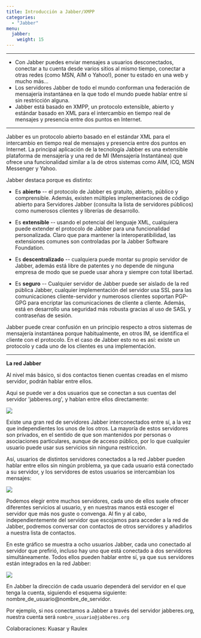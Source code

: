 ```yaml
---
title: Introducción a Jabber/XMPP
categories:
  - "Jabber"
menu:
  jabber:
    weight: 15
---
```


---

- Con Jabber puedes enviar mensajes a usuarios desconectados, conectar a tu cuenta desde varios sitios al mismo tiempo, conectar a otras redes (como MSN, AIM o Yahoo!), poner tu estado en una web y mucho más...
- Los servidores Jabber de todo el mundo conforman una federación de mensajería instantánea en la que todo el mundo puede hablar entre sí sin restricción alguna.
- Jabber está basado en XMPP, un protocolo extensible, abierto y estándar basado en XML para el intercambio en tiempo real de mensajes y presencia entre dos puntos en Internet.

---

Jabber es un protocolo abierto basado en el estándar XML para el intercambio en tiempo real de mensajes y presencia entre dos puntos en Internet. La principal aplicación de la tecnología Jabber es una extensible plataforma de mensajería y una red de MI (Mensajería Instantánea) que ofrece una funcionalidad similar a la de otros sistemas como AIM, ICQ, MSN Messenger y Yahoo.

Jabber destaca porque es distinto:

- Es **abierto** -- el protocolo de Jabber es gratuito, abierto, público y comprensible. Además, existen múltiples implementaciones de código abierto para Servidores Jabber (consulta la lista de servidores públicos) como numerosos clientes y librerías de desarrollo.

- Es **extensible** -- usando el potencial del lenguaje XML, cualquiera puede extender el protocolo de Jabber para una funcionalidad personalizada. Claro que para mantener la interoperatibilidad, las extensiones comunes son controladas por la Jabber Software Foundation.

- Es **descentralizado** -- cualquiera puede montar su propio servidor de Jabber, además está libre de patentes y no depende de ninguna empresa de modo que se puede usar ahora y siempre con total libertad.

- Es **seguro** -- Cualquier servidor de Jabber puede ser aislado de la red pública Jabber, cualquier implementación del servidor usa SSL para las comunicaciones cliente-servidor y numerosos clientes soportan PGP-GPG para encriptar las comunicaciones de cliente a cliente. Además, está en desarrollo una seguridad más robusta gracias al uso de SASL y contraseñas de sesión.

Jabber puede crear confusión en un principio respecto a otros sistemas de mensajería instantánea porque habitualmente, en otros IM, se identifica el cliente con el protocolo. En el caso de Jabber esto no es así: existe un protocolo y cada uno de los clientes es una implementación.

---

**La red Jabber**

Al nivel más básico, si dos contactos tienen cuentas creadas en el mismo servidor, podrán hablar entre ellos.

Aqui se puede ver a dos usuarios que se conectan a sus cuentas del servidor 'jabberes.org', y hablan entre ellos directamente:

![](/img/jabber-intro-uno.png)

Existe una gran red de servidores Jabber interconectados entre sí, a la vez que independientes los unos de los otros. La mayoría de estos servidores son privados, en el sentido de que son mantenidos por personas o asociaciones particulares, aunque de acceso público, por lo que cualquier usuario puede usar sus servicios sin ninguna restricción.

Así, usuarios de distintos servidores conectados a la red Jabber pueden hablar entre ellos sin ningún problema, ya que cada usuario está conectado a su servidor, y los servidores de estos usuarios se intercambian los mensajes:

![](/img/jabber-intro-dos.png)

Podemos elegir entre muchos servidores, cada uno de ellos suele ofrecer diferentes servicios al usuario, y en nuestras manos está escoger el servidor que más nos guste o convenga. Al fin y al cabo, independientemente del servidor que escojamos para acceder a la red de Jabber, podremos conversar con contactos de otros servidores y añadirlos a nuestra lista de contactos.

En este gráfico se muestra a ocho usuarios Jabber, cada uno conectado al servidor que prefirió, incluso hay uno que está conectado a dos servidores simultáneamente. Todos ellos pueden hablar entre sí, ya que sus servidores están integrados en la red Jabber:

![](/img/jabber-intro-tres.png)

En Jabber la dirección de cada usuario dependerá del servidor en el que tenga la cuenta, siguiendo el esquema siguiente: nombre_de_usuario@nombre_de_servidor.

Por ejemplo, si nos conectamos a Jabber a través del servidor jabberes.org, nuestra cuenta será
`nombre_usuario@jabberes.org`

Colaboraciones: Kuasar y Raulex
